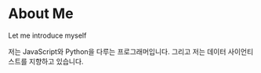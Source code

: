 # About Me
Let me introduce myself

저는 JavaScript와 Python을 다루는 프로그래머입니다.
그리고 저는 데이터 사이언티스트를 지향하고 있습니다.
